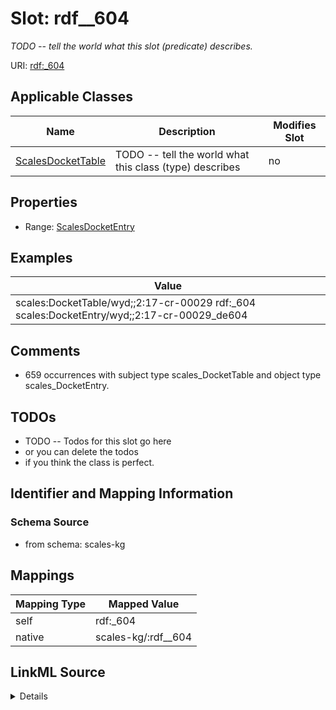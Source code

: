 

# Slot: rdf__604


_TODO -- tell the world what this slot (predicate) describes._





URI: [rdf:_604](http://www.w3.org/1999/02/22-rdf-syntax-ns#_604)



<!-- no inheritance hierarchy -->





## Applicable Classes

| Name | Description | Modifies Slot |
| --- | --- | --- |
| [ScalesDocketTable](../classes/ScalesDocketTable.md) | TODO -- tell the world what this class (type) describes |  no  |







## Properties

* Range: [ScalesDocketEntry](../classes/ScalesDocketEntry.md)






## Examples

| Value |
| --- |
| scales:DocketTable/wyd;;2:17-cr-00029 rdf:_604 scales:DocketEntry/wyd;;2:17-cr-00029_de604 |

## Comments

* 659 occurrences with subject type scales_DocketTable and object type scales_DocketEntry.

## TODOs

* TODO -- Todos for this slot go here
* or you can delete the todos
* if you think the class is perfect.

## Identifier and Mapping Information







### Schema Source


* from schema: scales-kg




## Mappings

| Mapping Type | Mapped Value |
| ---  | ---  |
| self | rdf:_604 |
| native | scales-kg/:rdf__604 |




## LinkML Source

<details>
```yaml
name: rdf__604
description: TODO -- tell the world what this slot (predicate) describes.
todos:
- TODO -- Todos for this slot go here
- or you can delete the todos
- if you think the class is perfect.
comments:
- 659 occurrences with subject type scales_DocketTable and object type scales_DocketEntry.
examples:
- value: scales:DocketTable/wyd;;2:17-cr-00029 rdf:_604 scales:DocketEntry/wyd;;2:17-cr-00029_de604
from_schema: scales-kg
rank: 1000
slot_uri: rdf:_604
alias: rdf__604
domain_of:
- scales_DocketTable
range: scales_DocketEntry

```
</details>